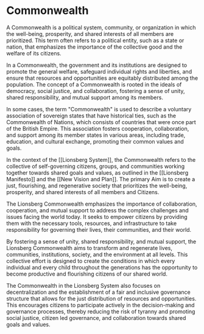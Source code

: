 # Commonwealth

A Commonwealth is a political system, community, or organization in which the well-being, prosperity, and shared interests of all members are prioritized. This term often refers to a political entity, such as a state or nation, that emphasizes the importance of the collective good and the welfare of its citizens.

In a Commonwealth, the government and its institutions are designed to promote the general welfare, safeguard individual rights and liberties, and ensure that resources and opportunities are equitably distributed among the population. The concept of a Commonwealth is rooted in the ideals of democracy, social justice, and collaboration, fostering a sense of unity, shared responsibility, and mutual support among its members.

In some cases, the term "Commonwealth" is used to describe a voluntary association of sovereign states that have historical ties, such as the Commonwealth of Nations, which consists of countries that were once part of the British Empire. This association fosters cooperation, collaboration, and support among its member states in various areas, including trade, education, and cultural exchange, promoting their common values and goals.

In the context of the [[Lionsberg System]], the Commonwealth refers to the collective of self-governing citizens, groups, and communities working together towards shared goals and values, as outlined in the [[Lionsberg Manifesto]] and the [[New Vision and Plan]]. The primary Aim is to create a just, flourishing, and regenerative society that prioritizes the well-being, prosperity, and shared interests of all members and Citizens. 

The Lionsberg Commonwealth emphasizes the importance of collaboration, cooperation, and mutual support to address the complex challenges and issues facing the world today. It seeks to empower citizens by providing them with the necessary tools, resources, and infrastructure to take responsibility for governing their lives, their communities, and their world.

By fostering a sense of unity, shared responsibility, and mutual support, the Lionsberg Commonwealth aims to transform and regenerate lives, communities, institutions, society, and the environment at all levels. This collective effort is designed to create the conditions in which every individual and every child throughout the generations has the opportunity to become productive and flourishing citizens of our shared world.

The Commonwealth in the Lionsberg System also focuses on decentralization and the establishment of a fair and inclusive governance structure that allows for the just distribution of resources and opportunities. This encourages citizens to participate actively in the decision-making and governance processes, thereby reducing the risk of tyranny and promoting social justice, citizen led governance, and collaboration towards shared goals and values.